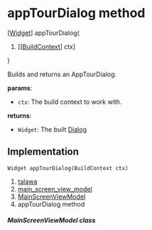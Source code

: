 
<div>

# appTourDialog method

</div>


[[Widget](https://api.flutter.dev/flutter/widgets/Widget-class.html)]
appTourDialog(

1.  [[[BuildContext](https://api.flutter.dev/flutter/widgets/BuildContext-class.md)]
    ctx]

)



Builds and returns an AppTourDialog.

**params**:

-   `ctx`: The build context to work with.

**returns**:

-   `Widget`: The built
    [Dialog](https://api.flutter.dev/flutter/material/Dialog-class.html)



## Implementation

``` language-dart
Widget appTourDialog(BuildContext ctx) 
```







1.  [talawa](../../index.md)
2.  [main_screen_view_model](../../view_model_main_screen_view_model/)
3.  [MainScreenViewModel](../../view_model_main_screen_view_model/MainScreenViewModel-class.md)
4.  appTourDialog method

##### MainScreenViewModel class







